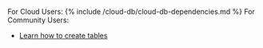 For Cloud Users:
{% include /cloud-db/cloud-db-dependencies.md %}
For Community Users:
* [Learn how to create tables](/docs/sql-preview/sql-create-table)
